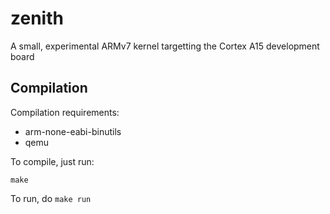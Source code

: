 # zenith
A small, experimental ARMv7 kernel targetting the Cortex A15 development board

## Compilation
Compilation requirements:
- arm-none-eabi-binutils
- qemu

To compile, just run:
```
make
```

To run, do `make run`